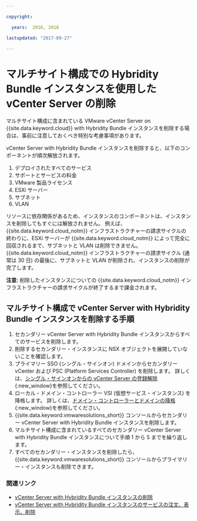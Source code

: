 ```yaml
---

copyright:

  years:  2016, 2018

lastupdated: "2017-09-27"

---
```


# マルチサイト構成での Hybridity Bundle インスタンスを使用した vCenter Server の削除

マルチサイト構成に含まれている VMware vCenter Server on {{site.data.keyword.cloud}} with Hybridity Bundle インスタンスを削除する場合は、事前に注意しておくべき特別な考慮事項があります。

vCenter Server with Hybridity Bundle インスタンスを削除すると、以下のコンポーネントが順次解放されます。
1. デプロイされたすべてのサービス
2. サポートとサービスの料金
3. VMware 製品ライセンス
4. ESXi サーバー
5. サブネット
6. VLAN

リソースに依存関係があるため、インスタンスのコンポーネントは、インスタンスを削除してもすぐには解放されません。 例えば、{{site.data.keyword.cloud_notm}} インフラストラクチャーの請求サイクルの終わりに、ESXi サーバーが {{site.data.keyword.cloud_notm}} によって完全に回収されるまで、サブネットと VLAN は削除できません。 {{site.data.keyword.cloud_notm}} インフラストラクチャーの請求サイクル (通常は 30 日) の最後に、サブネットと VLAN が削除され、インスタンスの削除が完了します。

**注意:** 削除したインスタンスについての {{site.data.keyword.cloud_notm}} インフラストラクチャーの請求サイクルが終了するまで課金されます。

## マルチサイト構成で vCenter Server with Hybridity Bundle インスタンスを削除する手順

1. セカンダリー vCenter Server with Hybridity Bundle インスタンスからすべてのサービスを削除します。
2. 削除するセカンダリー・インスタンスに NSX オブジェクトを展開していないことを確認します。
3. プライマリー SSO (シングル・サインオン) ドメインからセカンダリー vCenter および PSC (Platform Services Controller) を削除します。 詳しくは、[シングル・サインオンからの vCenter Server の登録解除](https://kb.vmware.com/selfservice/microsites/search.do?language=en_US&cmd=displayKC&externalId=2106736){:new_window}を参照してください。
4. ローカル・ドメイン・コントローラー VSI (仮想サービス・インスタンス) を降格します。 詳しくは、[ドメイン・コントローラーとドメインの降格](https://technet.microsoft.com/en-us/windows-server-docs/identity/ad-ds/deploy/demoting-domain-controllers-and-domains--level-200-){:new_window}を参照してください。
5. {{site.data.keyword.vmwaresolutions_short}} コンソールからセカンダリー vCenter Server with Hybridity Bundle インスタンスを削除します。
6. マルチサイト構成に含まれているすべてのセカンダリー vCenter Server with Hybridity Bundle インスタンスについて手順 1 から 5 までを繰り返します。
7. すべてのセカンダリー・インスタンスを削除したら、{{site.data.keyword.vmwaresolutions_short}} コンソールからプライマリー・インスタンスも削除できます。

### 関連リンク

* [vCenter Server with Hybridity Bundle インスタンスの削除](vc_hybrid_deletinginstance.html)
* [vCenter Server with Hybridity Bundle インスタンスのサービスの注文、表示、削除](vc_hybrid_addingremovingservices.html)
